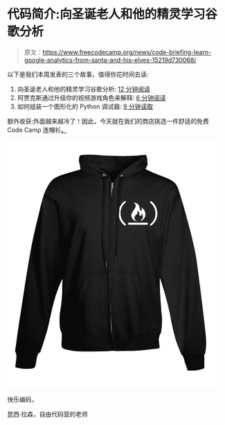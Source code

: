 # 代码简介:向圣诞老人和他的精灵学习谷歌分析

> 原文：<https://www.freecodecamp.org/news/code-briefing-learn-google-analytics-from-santa-and-his-elves-15219d730068/>

以下是我们本周发表的三个故事，值得你花时间去读:

1.  向圣诞老人和他的精灵学习谷歌分析: [12 分钟阅读](http://bit.ly/2hQsevO)
2.  阿贾克斯通过升级你的视频游戏角色来解释: [6 分钟阅读](http://bit.ly/2h8Z7GK)
3.  如何组装一个图形化的 Python 调试器: [9 分钟读取](http://bit.ly/2h79utb)

额外收获:外面越来越冷了！因此，今天就在我们的商店挑选一件舒适的免费 Code Camp 连帽衫[。](http://bit.ly/2b099sb)

![yTPOiOVmHDEFwoEYkimJS6KkYc76OsRKYoKw](img/d96ff9d7951af5090fd9907689374422.png)

快乐编码，

昆西·拉森，自由代码营的老师